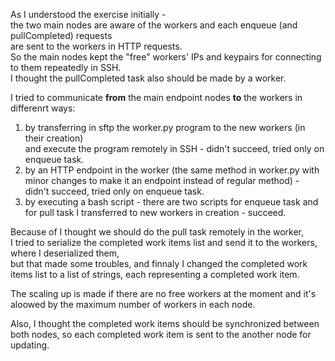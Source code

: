 As I understood the exercise initially -\
the two main nodes are aware of the workers and each enqueue (and pullCompleted) requests\
are sent to the workers in HTTP requests.\
So the main nodes kept the "free" workers' IPs and keypairs for connecting to them repeatedly in SSH.\
I thought the pullCompleted task also should be made by a worker.

I tried to communicate **from** the main endpoint nodes **to** the workers in differenrt ways:
1. by transferring in sftp the worker.py program to the new workers (in their creation)\
and execute the program remotely in SSH - didn't succeed, tried only on enqueue task.
2. by an HTTP endpoint in the worker (the same method in worker.py with minor changes to make it an endpoint instead of regular method) -\
didn't succeed, tried only on enqueue task.
3. by executing a bash script - there are two scripts for enqueue task and for pull task I transferred to new workers in creation - succeed.

Because of I thought we should do the pull task remotely in the worker,\
I tried to serialize the completed work items list and send it to the workers, where I deserialized them,\
but that made some troubles, and finnaly I changed the completed work items list to a list of strings, each representing a completed work item.

The scaling up is made if there are no free workers at the moment and it's aloowed by the maximum number of workers in each node.

Also, I thought the completed work items should be synchronized between both nodes, so each completed work item is sent to the another node for updating.
